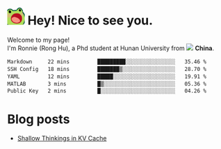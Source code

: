 <h1><img src="sticker/frog-wow-scroll.gif" width="40"/> Hey! Nice to see you.</h1>

<p>Welcome to my page! </br> I'm Ronnie (Rong Hu), a Phd student at Hunan University from <img src="sticker/china_icon_134833.ico" width="20"/> <b>China</b>. </p>




<!--START_SECTION:waka-->

```txt
Markdown     22 mins         █████████░░░░░░░░░░░░░░░░   35.46 %
SSH Config   18 mins         ███████▒░░░░░░░░░░░░░░░░░   28.70 %
YAML         12 mins         █████░░░░░░░░░░░░░░░░░░░░   19.91 %
MATLAB       3 mins          █▒░░░░░░░░░░░░░░░░░░░░░░░   05.36 %
Public Key   2 mins          █░░░░░░░░░░░░░░░░░░░░░░░░   04.26 %
```

<!--END_SECTION:waka-->



# Blog posts
<!-- BLOG-POST-LIST:START -->
- [Shallow Thinkings in KV Cache](https://medium.com/@rhu2xx/shallow-thinkings-in-kv-cache-898459330858?source=rss-db674d80abb6------2)
<!-- BLOG-POST-LIST:END -->




















<!--
**rhu2xx/rhu2xx** is a ✨ _special_ ✨ repository because its `README.md` (this file) appears on your GitHub profile.

Here are some ideas to get you started:

- 🔭 I’m currently working on ...
- 🌱 I’m currently learning ...
- 👯 I’m looking to collaborate on ...
- 🤔 I’m looking for help with ...
- 💬 Ask me about ...
- 📫 How to reach me: ...
- 😄 Pronouns: ...
- ⚡ Fun fact: ...
-->
